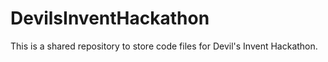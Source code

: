 # DevilsInventHackathon
This is a shared repository to store code files for Devil's Invent Hackathon.
